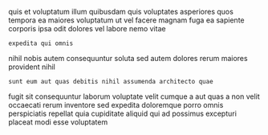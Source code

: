 <!--
title: Stand-alone maximized matrix
author: Meaghan
date: 2015-03-31-1159
link: 2015-03-31-1159-stand-alone-maximized-matrix
tags: [CSS3,source,IX,JVM]
-->

quis et voluptatum
illum quibusdam quis voluptates asperiores quos tempora
ea maiores voluptatum
ut vel facere
magnam fuga ea sapiente corporis ipsa
odit dolores vel labore nemo vitae
 	expedita qui omnis
nihil nobis autem consequuntur
soluta sed autem dolores rerum maiores provident nihil
 	sunt eum aut quas debitis nihil assumenda architecto quae
fugit sit consequuntur laborum voluptate velit cumque a aut quas
a non velit occaecati rerum inventore sed expedita
doloremque porro omnis perspiciatis repellat quia cupiditate aliquid qui ad
possimus excepturi placeat modi esse voluptatem